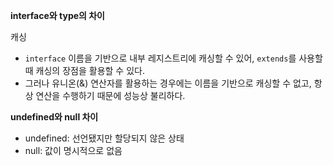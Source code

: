 **interface와 type의 차이**

캐싱

- `interface` 이름을 기반으로 내부 레지스트리에 캐싱할 수 있어, `extends`를 사용할 때 캐싱의 장점을 활용할 수 있다.
- 그러나 유니온(&) 연산자를 활용하는 경우에는 이름을 기반으로 캐싱할 수 없고, 항상 연산을 수행하기 때문에 성능상 불리하다.

**undefined와 null 차이**

- undefined: 선언됐지만 할당되지 않은 상태
- null: 값이 명시적으로 없음
